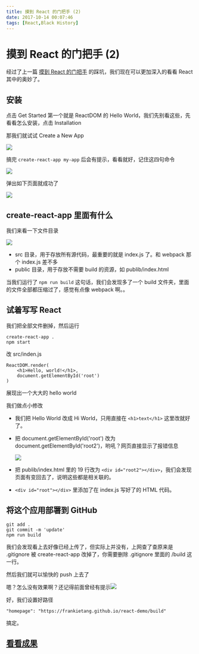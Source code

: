 ```yaml
---
title: 摸到 React 的门把手 (2)
date: 2017-10-14 00:07:46
tags: [React,Black History]
---
```

# 摸到 React 的门把手 (2)

经过了上一篇 [摸到 React 的门把手](https://frankietang.github.io/2017/08/18/%E6%91%B8%E5%88%B0%20React%20%E7%9A%84%E9%97%A8%E6%8A%8A%E6%89%8B/) 的踩坑，我们现在可以更加深入的看看 React 其中的奥妙了。

## 安装

点击 Get Started 第一个就是 ReactDOM 的 Hello World，我们先别看这些，先看看怎么安装，点击 Installation

那我们就试试 Create a New App 

![](http://upload-images.jianshu.io/upload_images/3191557-5c60dc8c2e8b2bfe.png?imageMogr2/auto-orient/strip%7CimageView2/2/w/1240)

搞完 `create-react-app my-app` 后会有提示，看看就好，记住这四句命令

![](http://upload-images.jianshu.io/upload_images/3191557-b2844d1fd40c9dff.png?imageMogr2/auto-orient/strip%7CimageView2/2/w/1240)

弹出如下页面就成功了

![](http://upload-images.jianshu.io/upload_images/3191557-237bac3ead01e3d0.png?imageMogr2/auto-orient/strip%7CimageView2/2/w/1240)

## create-react-app 里面有什么

我们来看一下文件目录

![](http://upload-images.jianshu.io/upload_images/3191557-52e47859bb2f5dc1.png?imageMogr2/auto-orient/strip%7CimageView2/2/w/1240)

- src 目录，用于存放所有源代码，最重要的就是 index.js 了。和 webpack 那个 index.js 差不多
- public 目录，用于存放不需要 build 的资源，如 publib/index.html

当我们运行了 `npm run build` 这句话，我们会发现多了一个 build 文件夹，里面的文件全部都压缩过了，感觉有点像 webpack 啊。。

## 试着写写 React 

我们把全部文件删掉，然后运行

```
create-react-app .
npm start
```

改 src/inden.js 

```
ReactDOM.render(
    <h1>Hello, world!</h1>,
    document.getElementById('root')
)
```

展现出一个大大的 hello world 

我们做点小修改

-  我们把 Hello World 改成 Hi World，只用直接在 `<h1>text</h1>` 这里改就好了。

- 把 document.getElementById('root') 改为 document.getElementById('root2')，哟吼？网页直接显示了报错信息

  ![](http://upload-images.jianshu.io/upload_images/3191557-c625b5538e2c6912.png?imageMogr2/auto-orient/strip%7CimageView2/2/w/1240)

-  把 publib/index.html 里的 19 行改为 `<div id="root2"></div>`，我们会发现页面有变回去了，说明这些都是相关联的。

-  `<div id="root"></div>` 里添加了在 index.js 写好了的 HTML 代码。

## 将这个应用部署到 GitHub 

```
git add .
git commit -m 'update'
npm run build
```

我们会发现看上去好像已经上传了，但实际上并没有，上网查了查原来是 .gitignore 被 create-react-app 改掉了，你需要删除 .gitignore 里面的 /build 这一行。

然后我们就可以愉快的 push 上去了

嗯？怎么没有效果啊？还记得前面曾经有提示![](http://upload-images.jianshu.io/upload_images/3191557-ece626b7c04a108c.png?imageMogr2/auto-orient/strip%7CimageView2/2/w/1240)

好，我们设置好路径

```
"homepage": "https://frankietang.github.io/react-demo/build"
```

搞定。

## [看看成果](https://github.com/FRANKIETANG/react-demo)